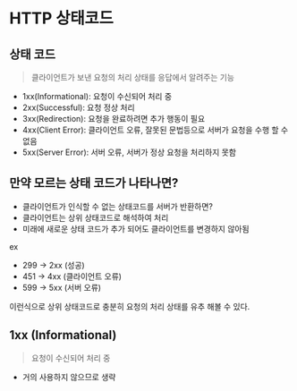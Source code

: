 # HTTP 상태코드

## 상태 코드
> 클라이언트가 보낸 요청의 처리 상태를 응답에서 알려주는 기능 

* 1xx(Informational): 요청이 수신되어 처리 중
* 2xx(Successful): 요청 정상 처리
* 3xx(Redirection): 요청을 완료하려면 추가 행동이 필요
* 4xx(Client Error): 클라이언트 오류, 잘못된 문법등으로 서버가 요청을 수행 할 수 없음
* 5xx(Server Error): 서버 오류, 서버가 정상 요청을 처리하지 못함

## 만약 모르는 상태 코드가 나타나면?

* 클라이언트가 인식할 수 없는 상태코드를 서버가 반환하면?
* 클라이언트는 상위 상태코드로 해석하여 처리 
* 미래에 새로운 상태 코드가 추가 되어도 클라이언트를 변경하지 않아됨

ex
* 299 -> 2xx (성공)
* 451 -> 4xx (클라이언트 오류)
* 599 -> 5xx (서버 오류)

이런식으로 상위 상태코드로 충분히 요청의 처리 상태를 유추 해볼 수 있다.

## 1xx (Informational)
> 요청이 수신되어 처리 중 

* 거의 사용하지 않으므로 생략
